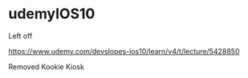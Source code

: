 # udemyIOS10

Left off

https://www.udemy.com/devslopes-ios10/learn/v4/t/lecture/5428850


Removed Kookie Kiosk






